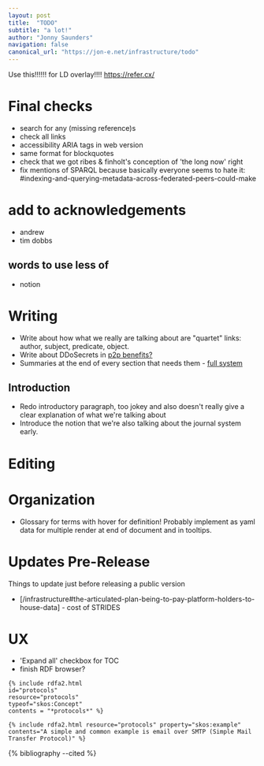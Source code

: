 ```yaml
---
layout: post
title:  "TODO"
subtitle: "a lot!"
author: "Jonny Saunders"
navigation: false
canonical_url: "https://jon-e.net/infrastructure/todo"
---
```


Use this!!!!!! for LD overlay!!!! https://refer.cx/

# Final checks
- search for any (missing reference)s
- check all links
- accessibility ARIA tags in web version
- same format for blockquotes
- check that we got ribes & finholt's conception of 'the long now' right
- fix mentions of SPARQL because basically everyone seems to hate it: #indexing-and-querying-metadata-across-federated-peers-could-make

# add to acknowledgements
- andrew
- tim dobbs

## words to use less of

- notion

# Writing

- Write about how what we really are talking about are "quartet" links: author, subject, predicate, object.
- Write about DDoSecrets in [p2p benefits?](/infrastructure/#the-network-is-extremely-resilient-since-the-data-is-shared-acro)
- Summaries at the end of every section that needs them - [full system](/infrastructure/#what-we’ve-described-is-a-nonutopian-fully-realizable-path-to-ma)

## Introduction

- Redo introductory paragraph, too jokey and also doesn't really give a clear explanation of what we're talking about
- Introduce the notion that we're also talking about the journal system early.

# Editing



# Organization
- Glossary for terms with hover for definition! Probably implement as yaml data for multiple render at end of document and in tooltips.

# Updates Pre-Release

Things to update just before releasing a public version

- [/infrastructure#the-articulated-plan-being-to-pay-platform-holders-to-house-data] - cost of STRIDES



# UX
- 'Expand all' checkbox for TOC
- finish RDF browser?

```
{% include rdfa2.html 
id="protocols"
resource="protocols" 
typeof="skos:Concept" 
contents = "*protocols*" %}

{% include rdfa2.html resource="protocols" property="skos:example" contents="A simple and common example is email over SMTP (Simple Mail Transfer Protocol)" %}
```



{% bibliography --cited %}